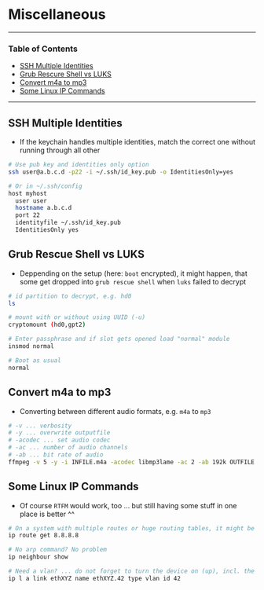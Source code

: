 # Miscellaneous

---

### Table of Contents
- [SSH Multiple Identities](#ssh-multiple-identities)
- [Grub Rescure Shell vs LUKS](#grub-rescue-shell-vs-luks)
- [Convert m4a to mp3](#convert-m4a-to-mp3)
- [Some Linux IP Commands](#some-linux-ip-commmands)

---

## SSH Multiple Identities
- If the keychain handles multiple identities, match the correct one without running through all other

```bash
# Use pub key and identities only option
ssh user@a.b.c.d -p22 -i ~/.ssh/id_key.pub -o IdentitiesOnly=yes

# Or in ~/.ssh/config
host myhost
  user user
  hostname a.b.c.d
  port 22
  identityfile ~/.ssh/id_key.pub
  IdentitiesOnly yes
```

## Grub Rescue Shell vs LUKS
- Deppending on the setup (here: `boot` encrypted), it might happen, that some get dropped into `grub rescue shell` when `luks` failed to decrypt

```sh
# id partition to decrypt, e.g. hd0
ls

# mount with or without using UUID (-u)
cryptomount (hd0,gpt2)

# Enter passphrase and if slot gets opened load "normal" module
insmod normal

# Boot as usual
normal
```

## Convert m4a to mp3
- Converting between different audio formats, e.g. `m4a` to `mp3`

```bash
# -v ... verbosity
# -y ... overwrite outputfile
# -acodec ... set audio codec
# -ac ... number of audio channels 
# -ab ... bit rate of audio
ffmpeg -v 5 -y -i INFILE.m4a -acodec libmp3lame -ac 2 -ab 192k OUTFILE.mp3
```

## Some Linux IP Commands
- Of course `RTFM` would work, too ... but still having some stuff in one place is better ^^ 

```bash
# On a system with multiple routes or huge routing tables, it might be helpful to know exactly which `route` would be used beforehand
ip route get 8.8.8.8

# No arp command? No problem
ip neighbour show

# Need a vlan? ... do not forget to turn the device on (up), incl. the parent
ip l a link ethXYZ name ethXYZ.42 type vlan id 42

```
